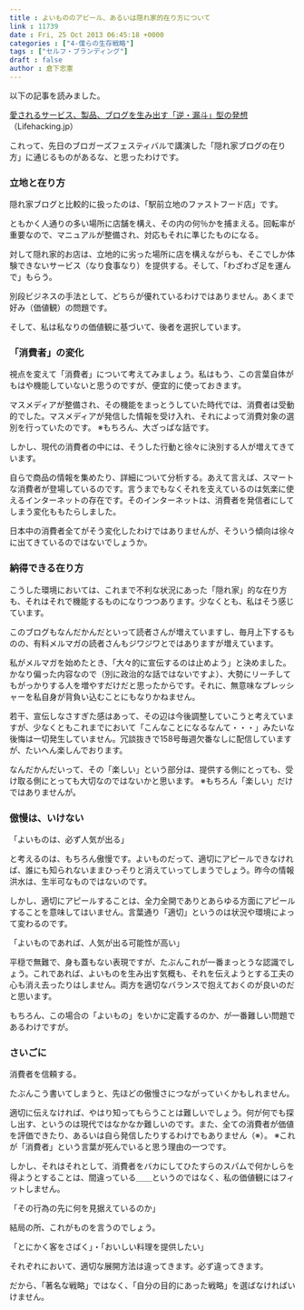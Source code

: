```yaml
---
title : よいもののアピール、あるいは隠れ家的在り方について
link : 11739
date : Fri, 25 Oct 2013 06:45:18 +0000
categories : ["4-僕らの生存戦略"]
tags : ["セルフ・ブランディング"]
draft : false
author : 倉下忠憲
---
```


以下の記事を読みました。

<a href="http://lifehacking.jp/2013/10/inverse-funnel/" target="_blank">愛されるサービス、製品、ブログを生み出す「逆・漏斗」型の発想</a>（Lifehacking.jp）

これって、先日のブロガーズフェスティバルで講演した「隠れ家ブログの在り方」に通じるものがあるな、と思ったわけです。

<H3>立地と在り方</H3>隠れ家ブログと比較的に扱ったのは、「駅前立地のファストフード店」です。

ともかく人通りの多い場所に店舗を構え、その内の何％かを捕まえる。回転率が重要なので、マニュアルが整備され、対応もそれに準じたものになる。

対して隠れ家的お店は、立地的に劣った場所に店を構えながらも、そこでしか体験できないサービス（なり食事なり）を提供する。そして、「わざわざ足を運んで」もらう。

別段ビジネスの手法として、どちらが優れているわけではありません。あくまで好み（価値観）の問題です。

そして、私は私なりの価値観に基づいて、後者を選択しています。

<H3>「消費者」の変化</H3>視点を変えて「消費者」について考えてみましょう。私はもう、この言葉自体がもはや機能していないと思うのですが、便宜的に使っておきます。

マスメディアが整備され、その機能をまっとうしていた時代では、消費者は受動的でした。マスメディアが発信した情報を受け入れ、それによって消費対象の選別を行っていたのです。
※もちろん、大ざっぱな話です。

しかし、現代の消費者の中には、そうした行動と徐々に決別する人が増えてきています。

自らで商品の情報を集めたり、詳細について分析する。あえて言えば、スマートな消費者が登場しているのです。言うまでもなくそれを支えているのは気楽に使えるインターネットの存在です。そのインターネットは、消費者を発信者にしてしまう変化ももたらしました。

日本中の消費者全てがそう変化したわけではありませんが、そういう傾向は徐々に出てきているのではないでしょうか。

<H3>納得できる在り方</H3>こうした環境においては、これまで不利な状況にあった「隠れ家」的な在り方も、それはそれで機能するものになりつつあります。少なくとも、私はそう感じています。

このブログもなんだかんだといって読者さんが増えていますし、毎月上下するものの、有料メルマガの読者さんもジワジワとではありますが増えています。

私がメルマガを始めたとき、「大々的に宣伝するのは止めよう」と決めました。かなり偏った内容なので（別に政治的な話ではないですよ）、大勢にリーチしてもがっかりする人を増やすだけだと思ったからです。それに、無意味なプレッシャーを私自身が背負い込むことにもなりかねません。

若干、宣伝しなさすぎた感はあって、その辺は今後調整していこうと考えていますが、少なくともこれまでにおいて「こんなことになるなんて・・・」みたいな後悔は一切発生していません。冗談抜きで158号毎週欠番なしに配信していますが、たいへん楽しんでおります。

なんだかんだいって、その「楽しい」という部分は、提供する側にとっても、受け取る側にとっても大切なのではないかと思います。
※もちろん「楽しい」だけではありませんが。

<H3>傲慢は、いけない</H3>「よいものは、必ず人気が出る」

と考えるのは、もちろん傲慢です。よいものだって、適切にアピールできなければ、誰にも知られないままひっそりと消えていってしまうでしょう。昨今の情報洪水は、生半可なものではないのです。

しかし、適切にアピールすることは、全力全開でありとあらゆる方面にアピールすることを意味してはいません。言葉通り「適切」というのは状況や環境によって変わるのです。

「よいものであれば、人気が出る可能性が高い」

平穏で無難で、身も蓋もない表現ですが、たぶんこれが一番まっとうな認識でしょう。これであれば、よいものを生み出す気概も、それを伝えようとする工夫の心も消え去ったりはしません。両方を適切なバランスで抱えておくのが良いのだと思います。

もちろん、この場合の「よいもの」をいかに定義するのか、が一番難しい問題であるわけですが。

<H3>さいごに</H3>消費者を信頼する。

たぶんこう書いてしまうと、先ほどの傲慢さにつながっていくかもしれません。

適切に伝えなければ、やはり知ってもらうことは難しいでしょう。何が何でも探し出す、というのは現代ではなかなか難しいのです。また、全ての消費者が価値を評価できたり、あるいは自ら発信したりするわけでもありません（※）。
※これが「消費者」という言葉が死んでいると思う理由の一つです。

しかし、それはそれとして、消費者をバカにしてひたすらのスパムで何かしらを得ようとすることは、間違っている＿＿というのではなく、私の価値観にはフィットしません。

「その行為の先に何を見据えているのか」

結局の所、これがものを言うのでしょう。

「とにかく客をさばく」・「おいしい料理を提供したい」

それぞれにおいて、適切な展開方法は違ってきます。必ず違ってきます。

だから、「著名な戦略」ではなく、「自分の目的にあった戦略」を選ばなければいけません。